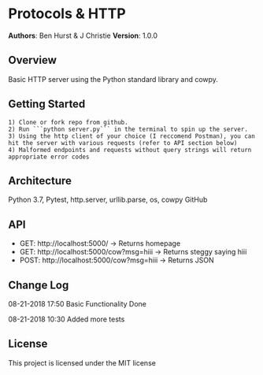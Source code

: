# Protocols & HTTP
 **Authors**: Ben Hurst & J Christie
 **Version**: 1.0.0
 ## Overview
 Basic HTTP server using the Python standard library and cowpy.
 ## Getting Started
    1) Clone or fork repo from github.
    2) Run ```python server.py``` in the terminal to spin up the server.
    3) Using the http client of your choice (I reccomend Postman), you can hit the server with various requests (refer to API section below)
    4) Malformed endpoints and requests without query strings will return appropriate error codes

 ## Architecture
Python 3.7, Pytest, http.server, urllib.parse, os, cowpy
GitHub
 ## API
 - GET: http://localhost:5000/ -> Returns homepage
 - GET: http://localhost:5000/cow?msg=hiii -> Returns steggy saying hiii
 - POST: http://localhost:5000/cow?msg=hiii -> Returns JSON
 ## Change Log
 08-21-2018 17:50 Basic Functionality Done

 08-21-2018 10:30 Added more tests
 ## License
This project is licensed under the MIT license
